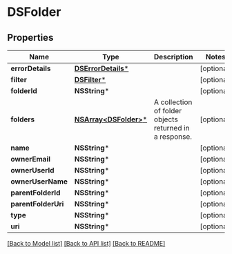 # DSFolder

## Properties
Name | Type | Description | Notes
------------ | ------------- | ------------- | -------------
**errorDetails** | [**DSErrorDetails***](DSErrorDetails.md) |  | [optional] 
**filter** | [**DSFilter***](DSFilter.md) |  | [optional] 
**folderId** | **NSString*** |  | [optional] 
**folders** | [**NSArray&lt;DSFolder&gt;***](DSFolder.md) | A collection of folder objects returned in a response. | [optional] 
**name** | **NSString*** |  | [optional] 
**ownerEmail** | **NSString*** |  | [optional] 
**ownerUserId** | **NSString*** |  | [optional] 
**ownerUserName** | **NSString*** |  | [optional] 
**parentFolderId** | **NSString*** |  | [optional] 
**parentFolderUri** | **NSString*** |  | [optional] 
**type** | **NSString*** |  | [optional] 
**uri** | **NSString*** |  | [optional] 

[[Back to Model list]](../README.md#documentation-for-models) [[Back to API list]](../README.md#documentation-for-api-endpoints) [[Back to README]](../README.md)


